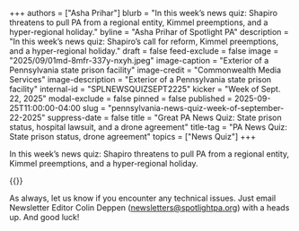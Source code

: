 +++
authors = ["Asha Prihar"]
blurb = "In this week’s news quiz: Shapiro threatens to pull PA from a regional entity, Kimmel preemptions, and a hyper-regional holiday."
byline = "Asha Prihar of Spotlight PA"
description = "In this week’s news quiz: Shapiro’s call for reform, Kimmel preemptions, and a hyper-regional holiday."
draft = false
feed-exclude = false
image = "2025/09/01md-8mfr-337y-nxyh.jpeg"
image-caption = "Exterior of a Pennsylvania state prison facility"
image-credit = "Commonwealth Media Services"
image-description = "Exterior of a Pennsylvania state prison facility"
internal-id = "SPLNEWSQUIZSEPT2225"
kicker = "Week of Sept. 22, 2025"
modal-exclude = false
pinned = false
published = 2025-09-25T11:00:00-04:00
slug = "pennsylvania-news-quiz-week-of-september-22-2025"
suppress-date = false
title = "Great PA News Quiz: State prison status, hospital lawsuit, and a drone agreement"
title-tag = "PA News Quiz: State prison status, drone agreement"
topics = ["News Quiz"]
+++

In this week’s news quiz: Shapiro threatens to pull PA from a regional entity, Kimmel preemptions, and a hyper-regional holiday.

{{<typeform id="01K5YGBF514NN96Z1ZSXD40RTF" >}}

As always, let us know if you encounter any technical issues. Just email Newsletter Editor Colin Deppen (newsletters@spotlightpa.org) with a heads up. And good luck!<strong><em></em></strong>

